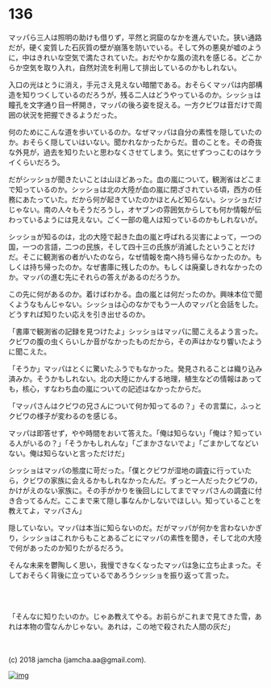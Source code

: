 # 136

マッパら三人は照明の助けも借りず，平然と洞窟のなかを進んでいた。狭い通路だが，硬く変質した石灰質の壁が崩落を防いでいる。そして外の悪臭が嘘のように，中はきれいな空気で満たされていた。おだやかな風の流れを感じる。どこからか空気を取り入れ，自然対流を利用して排出しているのかもしれない。  

入口の光はとうに消え，手元さえ見えない暗闇である。おそらくマッパは内部構造を知りつくしているのだろうが，残る二人はどうやっているのか。シッショは瞳孔を文字通り目一杯開き，マッパの後ろ姿を捉える。一方クビワは音だけで周囲の状況を把握できるようだった。  

何のためにこんな道を歩いているのか。なぜマッパは自分の素性を隠していたのか。おそらく隠していはいない。聞かれなかったからだ。昔のことを。その奇抜な外見が，過去を知りたいと思わなくさせてしまう。気にせずつっこむのはケライくらいだろう。  

だがシッショが聞きたいことは山ほどあった。血の嵐について，観測省はどこまで知っているのか。シッショは北の大陸が血の嵐に閉ざされている頃，西方の任務にあたっていた。だから何が起きていたのかほとんど知らない。シッショだけじゃない。南の人々もそうだろうし，オヤブンの雰囲気からしても何か情報が伝わっているようには見えない。ごく一部の竜人は知っているのかもしれないが。  

シッショが知るのは，北の大陸で起きた血の嵐と呼ばれる災害によって，一つの国，一つの言語，二つの民族，そして四十三の氏族が消滅したということだけだ。そこに観測省の者がいたのなら，なぜ情報を南へ持ち帰らなかったのか。もしくは持ち帰ったのか。なぜ書庫に残したのか。もしくは廃棄しきれなかったのか。マッパの進む先にそれらの答えがあるのだろうか。  

この先に何があるのか。着けばわかる。血の嵐とは何だったのか。興味本位で聞くようなもんじゃない。シッショは心のなかでもう一人のマッパと会話をした。どうすれば知りたい応えを引き出せるのか。  

「書庫で観測省の記録を見つけたよ」シッショはマッパに聞こえるよう言った。クビワの腹の虫くらいしか音がなかったものだから，その声はかなり響いたように聞こえた。  

「そうか」マッパはとくに驚いたふうでもなかった。発見されることは織り込み済みか。そうかもしれない。北の大陸にかんする地理，植生などの情報はあっても，核心，すなわち血の嵐についての記述はなかったからだ。  

「マッパさんはクビワの兄さんについて何か知ってるの？」その言葉に，ふっとクビワの様子が変わるのを感じる。  

マッパは即答せず，やや時間をおいて答えた。「俺は知らない」「俺は？知っている人がいるの？」「そうかもしれんな」「ごまかさないでよ」「ごまかしてなどいない。俺は知らないと言っただけだ」  

シッショはマッパの態度に苛だった。「僕とクビワが湿地の調査に行っていたら，クビワの家族に会えるかもしれなかったんだ。ずっと一人だったクビワの，かけがえのない家族に。その手がかりを後回しにしてまでマッパさんの調査に付き合ってるんだ。ここまで来て隠し事なんかしないでほしい。知っていることを教えてよ，マッパさん」  

隠していない。マッパは本当に知らないのだ。だがマッパが何かを言わないかぎり，シッショはこれからもことあるごとにマッパの素性を聞き，そして北の大陸で何があったのか知りたがるだろう。  

そんな未来を鬱陶しく思い，我慢できなくなったマッパは急に立ち止まった。そしておそらく背後に立っているであろうシッショを振り返って言った。  

<br>  
<br>  

「そんなに知りたいのか。じゃあ教えてやる。お前らがこれまで見てきた雪，あれは本物の雪なんかじゃない。あれは，この地で殺された人間の灰だ」  

<br>  
<br>  
(c) 2018 jamcha (jamcha.aa@gmail.com).  

[![img](http://i.creativecommons.org/l/by-nc-sa/4.0/88x31.png)](http://creativecommons.org/licenses/by-nc-sa/4.0/deed)